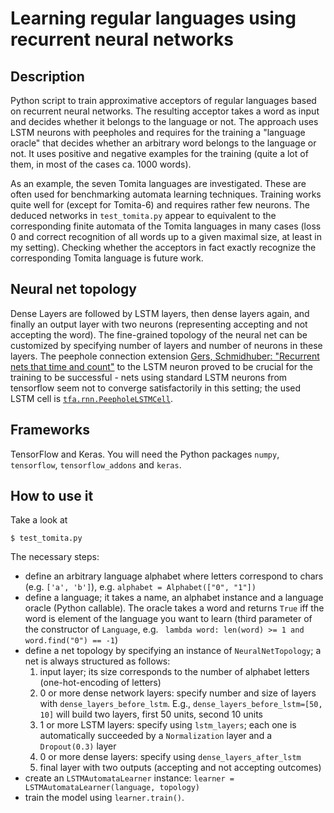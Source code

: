 # Learning regular languages using recurrent neural networks


## Description

Python script to train approximative acceptors of regular languages based on recurrent neural networks.
The resulting acceptor takes a word as input and decides whether it belongs to the language or not. 
The approach uses LSTM neurons with peepholes and requires for the training a "language oracle" that
decides whether an arbitrary word belongs to the language or not. It uses positive and negative examples for 
the training (quite a lot of them, in most of the cases ca. 1000 words). 

As an example, the seven Tomita languages are investigated. These are often used for benchmarking automata learning techniques.
Training works quite well for (except for Tomita-6) and requires
rather few neurons. The deduced networks in `test_tomita.py` 
appear to equivalent to the corresponding finite automata of the Tomita languages in many cases (loss 0 and correct 
recognition of all words up to a given maximal size, at least in my setting). Checking whether the acceptors in fact 
exactly recognize the corresponding Tomita language is future work.

## Neural net topology

Dense Layers are followed by LSTM layers, then dense layers again, and finally an output layer with two neurons (representing accepting and not accepting the word).
The fine-grained topology of the neural net can be customized by specifying number of layers and number of neurons in these layers. 
The peephole connection extension [Gers, Schmidhuber: "Recurrent nets that time and count"](https://www.researchgate.net/publication/3857862_Recurrent_nets_that_time_and_count) to the LSTM neuron proved to be crucial
for the training to be successful - nets using standard LSTM neurons from tensorflow seem not to converge satisfactorily in this setting;
the used LSTM cell is [`tfa.rnn.PeepholeLSTMCell`](https://www.tensorflow.org/addons/api_docs/python/tfa/rnn/PeepholeLSTMCell).

## Frameworks

TensorFlow and Keras. You will need the Python packages `numpy`, `tensorflow`, `tensorflow_addons` and `keras`.

## How to use it

Take a look at 

	$ test_tomita.py

The necessary steps:
- define an arbitrary language alphabet where letters correspond to chars (e.g. `['a', 'b']`), e.g. `alphabet = Alphabet(["0", "1"])`
- define a language; it takes a name, an alphabet instance and a language oracle (Python callable). The oracle takes a word
  and returns `True` iff the word is element of the language you want to learn (third parameter of the constructor
of `Language`, e.g. ` lambda word: len(word) >= 1 and word.find("0") == -1`)
- define a net topology by specifying an instance of `NeuralNetTopology`; a net is always structured as follows:
	 1. input layer; its size corresponds to the number of alphabet letters (one-hot-encoding of letters)
	 2. 0 or more dense network layers: specify number and size of layers with `dense_layers_before_lstm`. E.g., `dense_layers_before_lstm=[50, 10]` will build two layers, first 50 units, second 10 units
	 3. 1 or more LSTM layers: specify using `lstm_layers`; each one is automatically succeeded by a `Normalization` layer and a `Dropout(0.3)` layer
	 4. 0 or more dense layers: specify using `dense_layers_after_lstm`
	 5. final layer with two outputs (accepting and not accepting outcomes)
- create an `LSTMAutomataLearner` instance: `learner = LSTMAutomataLearner(language, topology)`
- train the model using `learner.train()`.

